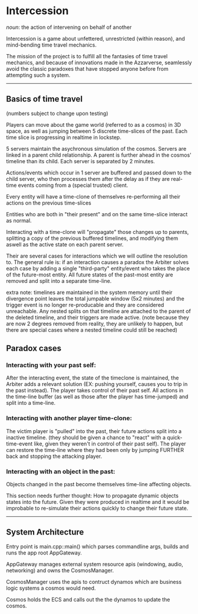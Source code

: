 # Intercession

*noun*: the action of intervening on behalf of another

Intercession is a game about unfettered, unrestricted (within reason), and mind-bending time travel mechanics.

The mission of the project is to fulfill all the fantasies of time travel mechanics, and because of innovations made in the Azzarverse, seamlessly avoid the classic paradoxes that have stopped anyone before from attempting such a system.

---

## Basics of time travel

(numbers subject to change upon testing)

Players can move about the game world (referred to as a cosmos) in 3D space, as well as jumping between 5 discrete time-slices of the past. Each time slice is progressing in realtime in lockstep.

5 servers maintain the asychronous simulation of the cosmos. Servers are linked in a parent child relationship. A parent is further ahead in the cosmos' timeline than its child. Each server is separated by 2 minutes.

Actions/events which occur in 1 server are buffered and passed down to the child server, who then processes them after the delay as if they are real-time events coming from a (special trusted) client.

Every entity will have a time-clone of themselves re-performing all their actions on the previous time-slices

Entities who are both in "their present" and on the same time-slice interact as normal.

Interacting with a time-clone will "propagate" those changes up to parents, splitting a copy of the previous buffered timelines, and modifying them aswell as the active state on each parent server.

Their are several cases for interactions which we will outline the resolution to. The general rule is: if an interaction causes a paradox the Arbiter solves each case by adding a single "third-party" entity/event who takes the place of the future-most entity. All future states of the past-most entity are removed and split into a separate time-line.

extra note: timelines are maintained in the system memory until their divergence point leaves the total jumpable window (5x2 minutes) and the trigger event is no longer re-producable and they are considered unreachable.
Any nested splits on that timeline are attached to the parent of the deleted timeline, and their triggers are made active. (note because they are now 2 degrees removed from reality, they are unlikely to happen, but there are special cases where a nested timeline could still be reached)

## Paradox cases

### Interacting with your past self:
After the interacting event, the state of the timeclone is maintained, the Arbiter adds a relevant solution (EX: pushing yourself, causes you to trip in the past instead). The player takes control of their past self. All actions in the time-line buffer (as well as those after the player has time-jumped) and split into a time-line.

### Interacting with another player time-clone:
The victim player is "pulled" into the past, their future actions split into a inactive timeline. (they should be given a chance to "react" with a quick-time-event like, given they weren't in control of their past self).
The player can restore the time-line where they had been only by jumping FURTHER back and stopping the attacking player.

### Interacting with an object in the past:
Objects changed in the past become themselves time-line affecting objects.

This section needs further thought: How to propagate dynamic objects states into the future. Given they were produced in realtime and it would be improbable to re-simulate their actions quickly to change their future state.

---

## System Architecture
Entry point is main.cpp::main() which parses commandline args, builds and runs the app root AppGateway.

AppGateway manages external system resource apis (windowing, audio, networking) and owns the CosmosManager.

CosmosManager uses the apis to contruct dynamos which are business logic systems a cosmos would need.

Cosmos holds the ECS and calls out the the dynamos to update the cosmos.